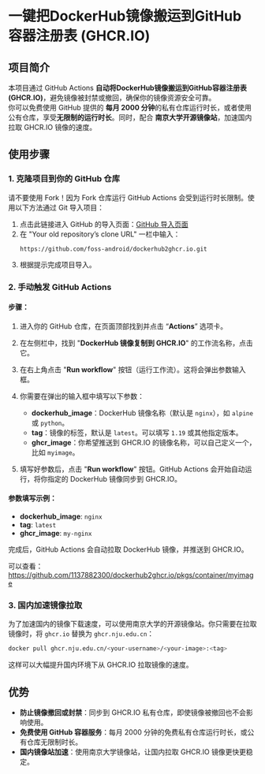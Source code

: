 # 一键把DockerHub镜像搬运到GitHub 容器注册表 (GHCR.IO)

## 项目简介

本项目通过 GitHub Actions **自动将DockerHub镜像搬运到GitHub容器注册表 (GHCR.IO)**，避免镜像被封禁或撤回，确保你的镜像资源安全可靠。  
你可以免费使用 GitHub 提供的 **每月 2000 分钟**的私有仓库运行时长，或者使用公有仓库，享受**无限制的运行时长**。同时，配合 **南京大学开源镜像站**，加速国内拉取 GHCR.IO 镜像的速度。

## 使用步骤

### 1. 克隆项目到你的 GitHub 仓库

请不要使用 Fork！因为 Fork 仓库运行 GitHub Actions 会受到运行时长限制。使用以下方法通过 Git 导入项目：

1. 点击此链接进入 GitHub 的导入页面：[GitHub 导入页面](https://github.com/new/import)
2. 在 "Your old repository’s clone URL" 一栏中输入：  
   ```
   https://github.com/foss-android/dockerhub2ghcr.io.git
   ```
3. 根据提示完成项目导入。

### 2. 手动触发 GitHub Actions

#### 步骤：

1. 进入你的 GitHub 仓库，在页面顶部找到并点击 “**Actions**” 选项卡。

2. 在左侧栏中，找到 "**DockerHub 镜像复制到 GHCR.IO**" 的工作流名称，点击它。

3. 在右上角点击 "**Run workflow**" 按钮（运行工作流）。这将会弹出参数输入框。

4. 你需要在弹出的输入框中填写以下参数：
   - **dockerhub_image**：DockerHub 镜像名称（默认是 `nginx`），如 `alpine` 或 `python`。
   - **tag**：镜像的标签，默认是 `latest`。可以填写 `1.19` 或其他指定版本。
   - **ghcr_image**：你希望推送到 GHCR.IO 的镜像名称，可以自己定义一个，比如 `myimage`。

5. 填写好参数后，点击 "**Run workflow**" 按钮。GitHub Actions 会开始自动运行，将你指定的 DockerHub 镜像同步到 GHCR.IO。

#### 参数填写示例：

- **dockerhub_image**: `nginx`
- **tag**: `latest`
- **ghcr_image**: `my-nginx`

完成后，GitHub Actions 会自动拉取 DockerHub 镜像，并推送到 GHCR.IO。

可以查看：https://github.com/1137882300/dockerhub2ghcr.io/pkgs/container/myimage


### 3. 国内加速镜像拉取

为了加速国内的镜像下载速度，可以使用南京大学的开源镜像站。你只需要在拉取镜像时，将 `ghcr.io` 替换为 `ghcr.nju.edu.cn`：

```bash
docker pull ghcr.nju.edu.cn/<your-username>/<your-image>:<tag>
```

这样可以大幅提升国内环境下从 GHCR.IO 拉取镜像的速度。

## 优势

- **防止镜像撤回或封禁**：同步到 GHCR.IO 私有仓库，即使镜像被撤回也不会影响使用。
- **免费使用 GitHub 容器服务**：每月 2000 分钟的免费私有仓库运行时长，或公有仓库无限制时长。
- **国内镜像站加速**：使用南京大学镜像站，让国内拉取 GHCR.IO 镜像更快更稳定。


